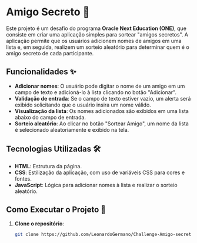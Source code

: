 # Amigo Secreto 🎁

Este projeto é um desafio do programa **Oracle Next Education (ONE)**, que consiste em criar uma aplicação simples para sortear "amigos secretos". A aplicação permite que os usuários adicionem nomes de amigos em uma lista e, em seguida, realizem um sorteio aleatório para determinar quem é o amigo secreto de cada participante.

## Funcionalidades ✨

- **Adicionar nomes**: O usuário pode digitar o nome de um amigo em um campo de texto e adicioná-lo à lista clicando no botão "Adicionar".
- **Validação de entrada**: Se o campo de texto estiver vazio, um alerta será exibido solicitando que o usuário insira um nome válido.
- **Visualização da lista**: Os nomes adicionados são exibidos em uma lista abaixo do campo de entrada.
- **Sorteio aleatório**: Ao clicar no botão "Sortear Amigo", um nome da lista é selecionado aleatoriamente e exibido na tela.

## Tecnologias Utilizadas 🛠️

- **HTML**: Estrutura da página.
- **CSS**: Estilização da aplicação, com uso de variáveis CSS para cores e fontes.
- **JavaScript**: Lógica para adicionar nomes à lista e realizar o sorteio aleatório.

## Como Executar o Projeto 🚀

1. **Clone o repositório**:
   ```bash
   git clone https://github.com/LeonardoGermano/Challenge-Amigo-secreto.git